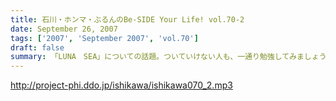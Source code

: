 ```yaml
---
title: 石川・ホンマ・ぶるんのBe-SIDE Your Life! vol.70-2
date: September 26, 2007
tags: ['2007', 'September 2007', 'vol.70']
draft: false
summary: 「LUNA　SEA」についての話題。ついていけない人も、一通り勉強してみましょう。この僕でさえ、カラオケなんぞでも唄っちゃう・・・そんなバンドです。ホンマさん・・・かたくなに「ファン」としての姿勢を崩さないなぁ。サスガ。NAMAE
---
```


http://project-phi.ddo.jp/ishikawa/ishikawa070_2.mp3